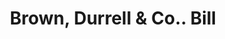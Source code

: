 ---
doi: 10.7916/D8349XD9
date_other: '1890'
date_other_textual: 1890-1899
form: printed ephemera
genre:
- Invoices
name:
- Brown, Durrell & Co.
object_in_context_url: https://biggert.cul.columbia.edu/items/view/ave_biggert_00345
subject_hierarchical_geographic:
- Boston, Massachusetts, United States
subject_name:
- Brown, Durrell & Co.
title: Brown, Durrell & Co.. Bill
sort_title: Brown, Durrell & Co.. Bill
call_number: ave_biggert_00345
coordinates:
- 42.35805555555556,-71.06361111111111
pid: ave_biggert_00345
identifiers: ave_biggert_00345
thumbnail: https://derivativo-1.library.columbia.edu/iiif/2/ldpd:344164/full/!256,256/0/native.jpg
permalink: "/items/ave_biggert_00345/"
layout: iiif-image-page
---